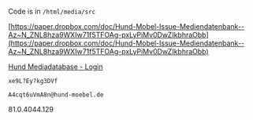 Code is in `/html/media/src`

[https://paper.dropbox.com/doc/Hund-Mobel-Issue-Mediendatenbank--Az~N_ZNL8hza9WXIw71f5TFOAg-pxLyPiMv0DwZIkbhraObb](https://paper.dropbox.com/doc/Hund-Mobel-Issue-Mediendatenbank--Az~N_ZNL8hza9WXIw71f5TFOAg-pxLyPiMv0DwZIkbhraObb)

[Hund Mediadatabase - Login](https://media.hund-moebel.de/)

`xe9L?Ey?kg3DVf`

`A4cqt6uVmA8n@hund-moebel.de`

81.0.4044.129



